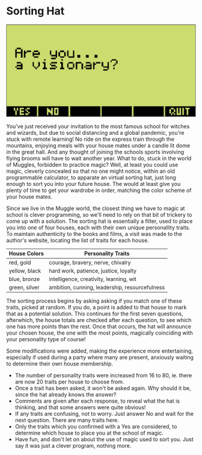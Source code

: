 # Sorting Hat

![Screenshot of Sorting Hat](https://github.com/yeri63-hp48g/Sorting-Hat/raw/main/Hat.png)

You've just received your invitation to the most famous school for witches and wizards, but due to social distancing and a global pandemic, you're stuck with remote learning! No ride on the express train through the mountains, enjoying meals with your house mates under a candle lit dome in the great hall. And any thought of joining the schools sports involving flying brooms will have to wait another year. What to do, stuck in the world of Muggles, forbidden to practice magic? Well, at least you could use magic, cleverly concealed so that no one might notice, within an old programmable calculator, to apparate an virtual sorting hat, just long enough to sort you into your future house. The would at least give you plenty of time to get your wardrobe in order, matching the color scheme of your house mates.

Since we live in the Muggle world, the closest thing we have to magic at school is clever programming, so we'll need to rely on that bit of trickery to come up with a solution. The sorting hat is essentially a filter, used to place you into one of four houses, each with their own unique personallity traits. To maintain authenticity to the books and films, a visit was made to the author's website, locating the list of traits for each house.

| House Colors | Personality Traits |
| ------------- | ---------------------------------------------- |
| red, gold     | courage, bravery, nerve, chivalry              |
| yellow, black | hard work, patience, justice, loyalty          |
| blue, bronze  | intelligence, creativity, learning, wit        |
| green, silver | ambition, cunning, leadership, resourcefulness |

The sorting process begins by asking asking if you match one of these traits, picked at random. If you do, a point is added to that house to mark that as a potential solution. This continues for the first seven questions, afterwhich, the house totals are checked after each question, to see which one has more points than the rest. Once that occurs, the hat will announce your chosen house, the one with the most points, magically coinciding with your personality type of course! 

Some modifications were added, making the experience more entertaining, especially if used during a party where many are present, anxiously waiting to determine their own house membership.

- The number of personality traits were increased from 16 to 80, ie. there are now 20 traits per house to choose from.
- Once a trait has been asked, it won't be asked again. Why should it be, since the hat already knows the answer?
- Comments are given after each response, to reveal what the hat is thinking, and that some answers were quite obvious!
- If any traits are confusing, not to worry. Just answer No and wait for the next question. There are many traits here.
- Only the traits which you confirmed with a Yes are considered, to determine which house to place you at the school of magic.
- Have fun, and don't let on about the use of magic used to sort you. Just say it was just a clever program, nothing more.
